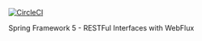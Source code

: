 
[![CircleCI](https://circleci.com/gh/weilyuwang/spring5-webflux-rest.svg?style=svg)](https://circleci.com/gh/weilyuwang/spring5-webflux-rest)



Spring Framework 5 - RESTFul Interfaces with WebFlux
